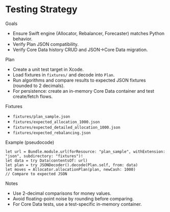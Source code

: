 # Testing Strategy

Goals
- Ensure Swift engine (Allocator, Rebalancer, Forecaster) matches Python behavior.
- Verify Plan JSON compatibility.
- Verify Core Data history CRUD and JSON→Core Data migration.

Plan
- Create a unit test target in Xcode.
- Load fixtures in `fixtures/` and decode into `Plan`.
- Run algorithms and compare results to expected JSON fixtures (rounded to 2 decimals).
 - For persistence: create an in-memory Core Data container and test create/fetch flows.

Fixtures
- `fixtures/plan_sample.json`
- `fixtures/expected_allocation_1000.json`
- `fixtures/expected_detailed_allocation_1000.json`
- `fixtures/expected_rebalancing.json`

Example (pseudocode)
```
let url = Bundle.module.url(forResource: "plan_sample", withExtension: "json", subdirectory: "fixtures")!
let data = try Data(contentsOf: url)
let plan = try JSONDecoder().decode(Plan.self, from: data)
let moves = Allocator.allocationPlan(plan, newCash: 1000)
// Compare to expected JSON
```

Notes
- Use 2-decimal comparisons for money values.
- Avoid floating-point noise by rounding before comparing.
 - For Core Data tests, use a test-specific in-memory container.
